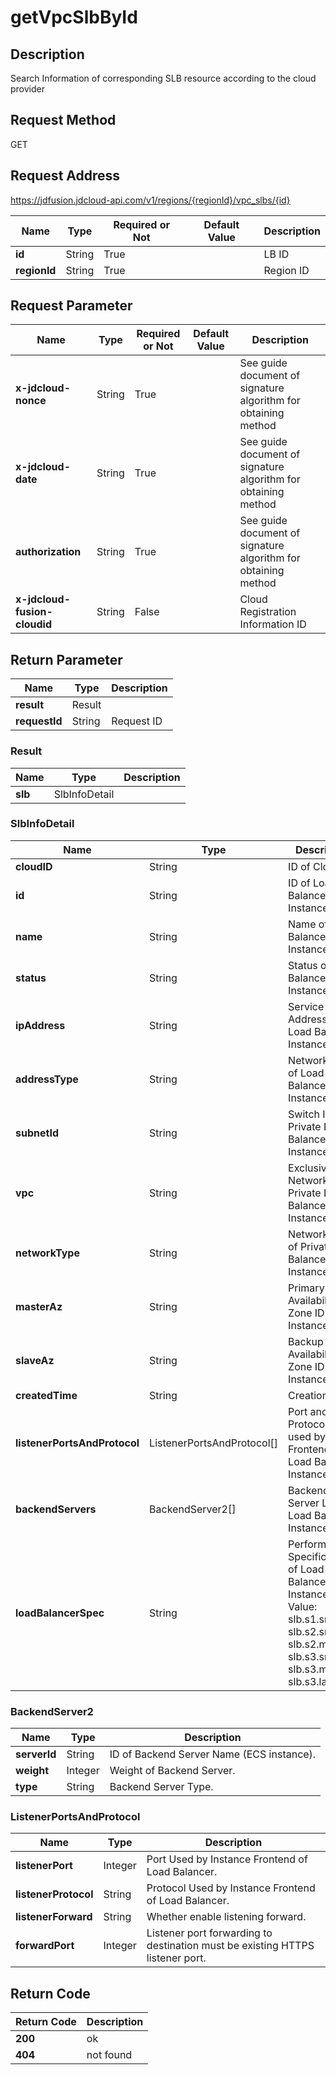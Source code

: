 # getVpcSlbById


## Description
Search Information of corresponding SLB resource according to the cloud provider

## Request Method
GET

## Request Address
https://jdfusion.jdcloud-api.com/v1/regions/{regionId}/vpc_slbs/{id}

|Name|Type|Required or Not|Default Value|Description|
|---|---|---|---|---|
|**id**|String|True| |LB ID|
|**regionId**|String|True| |Region ID|

## Request Parameter
|Name|Type|Required or Not|Default Value|Description|
|---|---|---|---|---|
|**x-jdcloud-nonce**|String|True| |See guide document of signature algorithm for obtaining method|
|**x-jdcloud-date**|String|True| |See guide document of signature algorithm for obtaining method|
|**authorization**|String|True| |See guide document of signature algorithm for obtaining method|
|**x-jdcloud-fusion-cloudid**|String|False| |Cloud Registration Information ID|


## Return Parameter
|Name|Type|Description|
|---|---|---|
|**result**|Result| |
|**requestId**|String|Request ID|

### Result
|Name|Type|Description|
|---|---|---|
|**slb**|SlbInfoDetail| |
### SlbInfoDetail
|Name|Type|Description|
|---|---|---|
|**cloudID**|String|ID of Cloud|
|**id**|String|ID of Load Balancer Instance.|
|**name**|String|Name of Load Balancer Instance.|
|**status**|String|Status of Load Balancer Instance|
|**ipAddress**|String|Service Address of Load Balancer Instance.|
|**addressType**|String|Network Type of Load Balancer Instance.|
|**subnetId**|String|Switch ID of Private Load Balancer Instance.|
|**vpc**|String|Exclusive Network ID of Private Load Balancer Instance.|
|**networkType**|String|Network Type of Private Load Balancer Instance|
|**masterAz**|String|Primary Availability Zone ID of Instance.|
|**slaveAz**|String|Backup Availability Zone ID of Instance.|
|**createdTime**|String|Creation Time|
|**listenerPortsAndProtocol**|ListenerPortsAndProtocol[]|Port and Protocol List used by Frontend of Load Balancer Instance.|
|**backendServers**|BackendServer2[]|Backend Server List of Load Balancer Instance.|
|**loadBalancerSpec**|String|Performance Specifications of Load Balancer Instance. Value: slb.s1.small, slb.s2.small, slb.s2.medium, slb.s3.small, slb.s3.medium, slb.s3.large|
### BackendServer2
|Name|Type|Description|
|---|---|---|
|**serverId**|String|ID of Backend Server Name (ECS instance).|
|**weight**|Integer|Weight of Backend Server.|
|**type**|String|Backend Server Type.|
### ListenerPortsAndProtocol
|Name|Type|Description|
|---|---|---|
|**listenerPort**|Integer|Port Used by Instance Frontend of Load Balancer.|
|**listenerProtocol**|String|Protocol Used by Instance Frontend of Load Balancer.|
|**listenerForward**|String|Whether enable listening forward.|
|**forwardPort**|Integer|Listener port forwarding to destination must be existing HTTPS listener port.|

## Return Code
|Return Code|Description|
|---|---|
|**200**|ok|
|**404**|not found|
